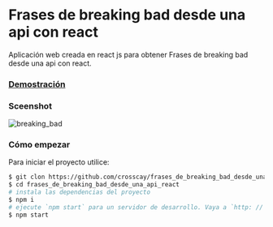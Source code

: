 # Frases de breaking bad desde una api con react
Aplicación web creada en react js para obtener Frases de breaking bad desde una api con react.

### [Demostración]()

### Sceenshot
![breaking_bad](https://user-images.githubusercontent.com/15184739/90339803-f116c800-dfb8-11ea-9cd9-81c419c94202.PNG)

### Cómo empezar

Para iniciar el proyecto utilice:

```bash
$ git clon https://github.com/crosscay/frases_de_breaking_bad_desde_una_api_react.git
$ cd frases_de_breaking_bad_desde_una_api_react
# instala las dependencias del proyecto
$ npm i
# ejecute `npm start` para un servidor de desarrollo. Vaya a `http: // localhost: 3000 /`. La aplicación se volverá a cargar automáticamente si cambia alguno de los archivos de origen.
$ npm start
```